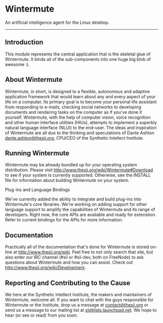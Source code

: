 # Wintermute

An artificial intelligence agent for the Linux desktop.
****

## Introduction

This module represents the central application that is the skeletal glue
of Wintermute. It binds all of the sub-components into one huge big blob
of awesome :).

## About Wintermute

Wintermute, in short, is designed to a flexible, autonomous and
adaptive application framework that would learn about any and every aspect of
your life on a computer. Its primary goal is to become your personal life
assistant from responding to e-mails, checking social networks to
developing documents and rendering tasks on the computer as if you've done
it yourself. Wintermute, with the help of computer vision, voice recognition
and other human interface utilities (HIUs), attempts to implement a
superbly natural language interface (NLUI) to the end-user. The ideas and
inspiration of Wintermute are all due to the thinking and speculations of Dante
Ashton <dante.ashton@thesii.org>, CPU/CEO of the Synthetic Intellect Institute.

## Running Wintermute

Wintermute may be already bundled up for your operating system distribution.
Please visit <http://www.thesii.org/wiki/Wintermute#Download> to see if your
system is currently supported. Otherwise, see the INSTALL file for information
about building Wintermute on your system.

Plug-ins and Language Bindings

We've currently added the ability to integrate and build plug-ins into
Wintermute's core libraries. We're working on adding support for other language
support to amplify the capabilities of Wintermute and its range of developers.
Right now, the core APIs are available and ready for extenstion. Refer to
current bindings for the APIs for more information.

## Documentation

Practically all of the documentation that's done for Wintermute is stored
on-line at <http://www.thesii.org/wiki>. Feel free to not only search that
site, but also enter our IRC channel (#sii or #sii-dev, both on
FreeNode) to ask questions about Wintermute and how you can assist. Check out
<http://www.thesii.org/wiki/Development>.

## Reporting and Contributing to the Cause

We here at the Synthetic Intellect Institute, the makers and maintainers
of Wintermute, welcome all. If you want to chat with the guys responsible
for Wintermute or the Institute, drop us a message at <contact@thesii.org> or
send us a message to our mailing list at <sii@lists.launchpad.net>. We hope to
hear (or see or read) from you soon.

